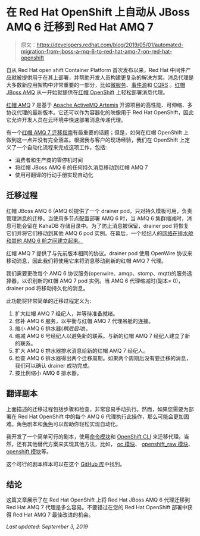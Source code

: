 # 在 Red Hat OpenShift 上自动从 JBoss AMQ 6 迁移到 Red Hat AMQ 7

> 原文：<https://developers.redhat.com/blog/2019/05/01/automated-migration-from-jboss-a-mq-6-to-red-hat-amq-7-on-red-hat-openshift>

自从 Red Hat open shift Container Platform 首次发布以来，Red Hat 中间件产品就被提供用于在其上部署，并帮助开发人员构建更复杂的解决方案。消息代理是大多数新应用架构中非常重要的一部分，比如[微服务](https://developers.redhat.com/topics/microservices/)、[事件源](https://microservices.io/patterns/data/event-sourcing.html)和 [CQRS](https://microservices.io/patterns/data/cqrs.html) 。[红帽 JBoss AMQ](https://access.redhat.com/documentation/en-us/red_hat_jboss_a-mq/6.1/html/product_introduction/fusembintrowhatismb) 从一开始就提供在[红帽 OpenShift](https://developers.redhat.com/products/openshift/overview/) 上轻松部署消息代理。

[红帽 AMQ](https://www.redhat.com/en/technologies/jboss-middleware/amq) 7 是基于 [Apache ActiveMQ Artemis](http://activemq.apache.org/components/artemis/) 开源项目的高性能、可伸缩、多协议代理的最新版本。它还可以作为容器化的映像用于 Red Hat OpenShift，因此它允许开发人员在云环境中快速部署消息传递代理。

有一个[红帽 AMQ 7 迁移指南](https://access.redhat.com/documentation/en-us/red_hat_amq/7.2/html-single/migrating_to_red_hat_amq_7/index)有最重要的话题；但是，如何在红帽 OpenShift 上做到这一点并没有完全涵盖。根据我与客户的现场经验，我们在 OpenShift 上定义了一个自动化流程来完成这项工作，包括:

*   消费者和生产商的零停机时间
*   将红帽 JBoss AMQ 6 的任何持久消息移动到红帽 AMQ 7
*   使用可翻译的行动手册实现自动化

## 迁移过程

红帽 JBoss AMQ 6 (AMQ 6)提供了一个 drainer pod，只对持久模板可用，负责管理消息的迁移。当使用多节点配置部署 AMQ 6 时，当 AMQ 6 集群缩减时，消息可能会留在 KahaDB 存储目录中。为了防止消息被保留，drainer pod 将恢复它们并将它们移动到其他 AMQ 6 pod 实例。在幕后，一个经纪人的[网络在排水舱和其他 AMQ 6 舱之间建立起来。](http://activemq.apache.org/networks-of-brokers.html)

红帽 AMQ 7 提供了与先前版本相同的协议。drainer pod 使用 OpenWire 协议来移动消息，因此我们将使用它来将消息移动到新的红帽 AMQ 7 代理。

我们需要更改每个 AMQ 6 协议服务(openwire、amqp、stomp、mqtt)的服务选择器，以识别新的红帽 AMQ 7 pod 实例。当 AMQ 6 代理缩减时(副本= 0)，drainer pod 将移动持久化的消息。

此功能将非常简单的迁移过程定义为:

1.  扩大红帽 AMQ 7 经纪人，并等待准备就绪。
2.  修补 AMQ 6 服务，以平衡与红帽 AMQ 7 代理吊舱的连接。
3.  缩小 AMQ 6 排水器(*稍后启动*)。
4.  缩减 AMQ 6 号经纪人以避免新的联系。与新的红帽 AMQ 7 经纪人建立了新的联系。
5.  扩大 AMQ 6 排水器排水消息给新的红帽 AMQ 7 经纪人。
6.  检查 AMQ 6 排水器得出两个迁移周期。如果两个周期后没有要迁移的消息，我们可以确认 drainer 成功完成。
7.  按比例缩小 AMQ 6 排水器。

## 翻译剧本

上面描述的迁移过程包括步骤和检查，非常容易手动执行。然而，如果您需要为部署在 Red Hat OpenShift 中的每个 AMQ 6 代理执行此操作，那么可能会更加困难。角色剧本和[角色](https://docs.ansible.com/ansible/latest/user_guide/playbooks_reuse_roles.html)可以帮助你轻松实现自动化。

我开发了一个简单可行的剧本，使用[命令模块](https://docs.ansible.com/ansible/2.4/command_module.html)和 [OpenShift CLI](https://docs.openshift.com/container-platform/3.11/cli_reference/get_started_cli.html) 来迁移代理。当然，还有其他替代方案来实现其他方法，比如， [oc 模块](https://docs.ansible.com/ansible/2.4/oc_module.html)、 [openshift_raw 模块](https://docs.ansible.com/ansible/2.5/modules/openshift_raw_module.html)、 [openshift 模块](https://docs.ansible.com/ansible/2.5/plugins/lookup/openshift.html)等。

这个可行的剧本样本可以在这个 [GitHub 库](https://github.com/rmarting/migration-amq6-amq7-openshift)中找到。

## 结论

这篇文章展示了在 Red Hat OpenShift 上将 Red Hat JBoss AMQ 6 代理迁移到 Red Hat AMQ 7 代理是多么容易。不要错过在您的 Red Hat OpenShift 部署中获得 Red Hat AMQ 7 最佳改进的机会。

*Last updated: September 3, 2019*